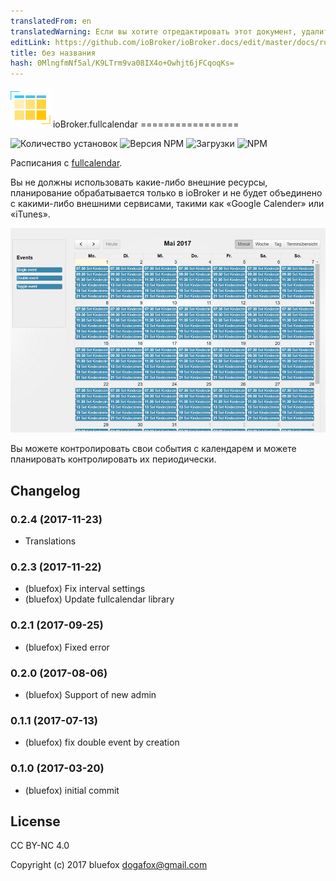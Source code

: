 ```yaml
---
translatedFrom: en
translatedWarning: Если вы хотите отредактировать этот документ, удалите поле «translationFrom», в противном случае этот документ будет снова автоматически переведен
editLink: https://github.com/ioBroker/ioBroker.docs/edit/master/docs/ru/adapterref/iobroker.fullcalendar/README.md
title: без названия
hash: 0MlngfmNf5al/K9LTrm9va08IX4o+Owhjt6jFCqoqKs=
---
```

![логотип](../../../en/adapterref/iobroker.fullcalendar/admin/fullcalendar.png) ioBroker.fullcalendar =================

![Количество установок](http://iobroker.live/badges/fullcalendar-stable.svg)
![Версия NPM](http://img.shields.io/npm/v/iobroker.fullcalendar.svg)
![Загрузки](https://img.shields.io/npm/dm/iobroker.fullcalendar.svg)
![NPM](https://nodei.co/npm/iobroker.fullcalendar.png?downloads=true)

Расписания с [fullcalendar](https://fullcalendar.io).

Вы не должны использовать какие-либо внешние ресурсы, планирование обрабатывается только в ioBroker и не будет объединено с какими-либо внешними сервисами, такими как «Google Calender» или «iTunes».

![пример](../../../en/adapterref/iobroker.fullcalendar/img/example.png)

Вы можете контролировать свои события с календарем и можете планировать контролировать их периодически.

## Changelog

### 0.2.4 (2017-11-23)
* Translations

### 0.2.3 (2017-11-22)
* (bluefox) Fix interval settings
* (bluefox) Update fullcalendar library

### 0.2.1 (2017-09-25)
* (bluefox) Fixed error

### 0.2.0 (2017-08-06)
* (bluefox) Support of new admin

### 0.1.1 (2017-07-13)
* (bluefox) fix double event by creation

### 0.1.0 (2017-03-20)
* (bluefox) initial commit

## License
CC BY-NC 4.0

Copyright (c) 2017 bluefox <dogafox@gmail.com>